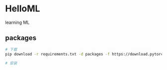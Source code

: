 # HelloML

learning ML

## packages

```bash
# 下载
pip download -r requirements.txt -d packages -f https://download.pytorch.org/whl/torch_stable.html -i https://pypi.tuna.tsinghua.edu.cn/simple some-package

# 安装

```
